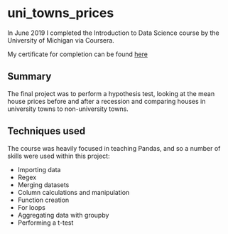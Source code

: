 # uni_towns_prices
In June 2019 I completed the Introduction to Data Science course by the University of Michigan via Coursera.

My certificate for completion can be found [here](https://www.coursera.org/account/accomplishments/certificate/QWGL9AXF4N2G)

## Summary
The final project was to perform a hypothesis test, looking at the mean house prices before and after a recession and comparing houses in university towns to non-university towns.

## Techniques used
The course was heavily focused in teaching Pandas, and so a number of skills were used within this project:
 * Importing data
 * Regex
 * Merging datasets
 * Column calculations and manipulation
 * Function creation
 * For loops
 * Aggregating data with groupby
 * Performing a t-test
